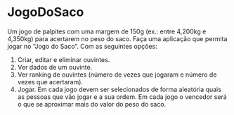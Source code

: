 # JogoDoSaco
 Um jogo de palpites com uma margem de 150g (ex.: entre 4,200kg e 4,350kg) para acertarem no peso do saco. 
Faça uma aplicação que permita jogar no “Jogo do Saco”. Com as seguintes opções:
1. Criar, editar e eliminar ouvintes.
2. Ver dados de um ouvinte.
3. Ver ranking de ouvintes (número de vezes que jogaram e número de vezes que acertaram).
4. Jogar.
Em cada jogo devem ser selecionados de forma aleatória quais as pessoas que vão jogar e a sua ordem. Em cada jogo o vencedor será o que se aproximar mais do valor do peso do saco.
